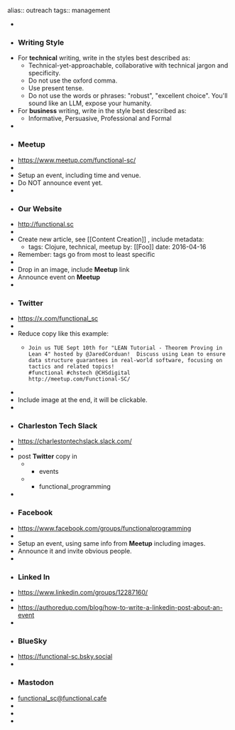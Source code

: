 alias:: outreach
tags:: management

-
- ### Writing Style
- For **technical** writing, write in the styles best described as:
	- Technical-yet-approachable, collaborative with technical jargon and specificity.
	- Do not use the oxford comma.
	- Use present tense.
	- Do not use the words or phrases: "robust", "excellent choice". You'll sound like an LLM, expose your humanity.
- For **business** writing, write in the style best described as:
	- Informative, Persuasive, Professional and Formal
-
- ### Meetup
- https://www.meetup.com/functional-sc/
-
- Setup an event, including time and venue.
- Do NOT announce event yet.
-
- ### Our Website
- http://functional.sc
-
- Create new article, see [[Content Creation]] , include metadata:
	- tags: Clojure, technical, meetup
	  by: [[Foo]] 
	  date: 2016-04-16
- Remember: tags go from most to least specific
-
- Drop in an image, include **Meetup** link
- Announce event on **Meetup**
-
- ### Twitter
- https://x.com/functional_sc
-
- Reduce copy like this example:
	- ```
	  Join us TUE Sept 10th for "LEAN Tutorial - Theorem Proving in Lean 4" hosted by @JaredCorduan!  Discuss using Lean to ensure data structure guarantees in real-world software, focusing on tactics and related topics! 
	  #functional #chstech @CHSdigital
	  http://meetup.com/Functional-SC/
	  ```
-
- Include image at the end, it will be clickable.
-
- ### Charleston Tech Slack
- https://charlestontechslack.slack.com/
-
- post **Twitter** copy in
	- * events
	- * functional_programming
-
- ### Facebook
- https://www.facebook.com/groups/functionalprogramming
-
- Setup an event, using same info from **Meetup** including images.
- Announce it and invite obvious people.
-
- ### Linked In
- https://www.linkedin.com/groups/12287160/
-
- https://authoredup.com/blog/how-to-write-a-linkedin-post-about-an-event
-
- ### BlueSky
- https://functional-sc.bsky.social
-
- ### Mastodon
- [functional_sc@functional.cafe](https://functional.cafe/@functional_sc)
-
-
-